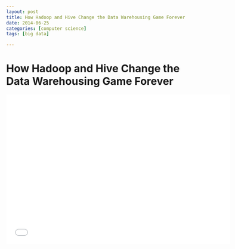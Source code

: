 ```yaml
---
layout: post
title: How Hadoop and Hive Change the Data Warehousing Game Forever
date: 2014-06-25
categories: [computer science]
tags: [big data]

---
```



# How Hadoop and Hive Change the Data Warehousing Game Forever


<iframe width="600" height="400" src="//www.youtube.com/embed/fO2kaljsyfs" frameborder="0" allowfullscreen></iframe>